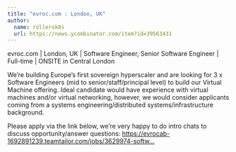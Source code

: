 ```yaml
---
title: "evroc.com : London, UK"
author:
  name: rollersk8s
  url: https://news.ycombinator.com/item?id=39563431
---
```

evroc.com | London, UK | Software Engineer, Senior Software Engineer | Full-time | ONSITE in Central London

We’re building Europe’s first sovereign hyperscaler and are looking for 3 x Software Engineers (mid to senior&#x2F;staff&#x2F;principal level) to build our Virtual Machine offering. Ideal candidate would have experience with virtual machines and&#x2F;or virtual networking, however, we would consider applicants coming from a systems engineering&#x2F;distributed systems&#x2F;infrastructure background.

Please apply via the link below, we’re very happy to do intro chats to discuss opportunity&#x2F;answer questions:
<a href="https:&#x2F;&#x2F;evrocab-1692891239.teamtailor.com&#x2F;jobs&#x2F;3629974-software-engineer-compute-multiple-experience-levels" rel="nofollow">https:&#x2F;&#x2F;evrocab-1692891239.teamtailor.com&#x2F;jobs&#x2F;3629974-softw...</a>
